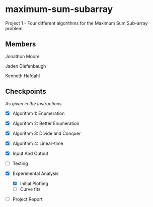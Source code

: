 # maximum-sum-subarray
Project 1 - Four different algorithms for the Maximum Sum Sub-array problem.

## Members
Jonathon Moore

Jaden Diefenbaugh

Kenneth Hafdahl

## Checkpoints
_As given in the Instructions_

 - [x] Algorithm 1: Enumeration
 - [x] Algorithm 2: Better Enumeration
 - [x] Algorithm 3: Divide and Conquer
 - [x] Algorithm 4: Linear-time
 - [x] Input And Output
 - [ ] Testing
 - [x] Experimental Analysis
   - [x] Initial Plotting
   - [ ] Curve fits
 - [ ] Project Report

